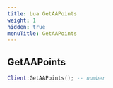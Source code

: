 ```yaml
---
title: Lua GetAAPoints
weight: 1
hidden: true
menuTitle: GetAAPoints
---
```

## GetAAPoints
```lua
Client:GetAAPoints(); -- number
```